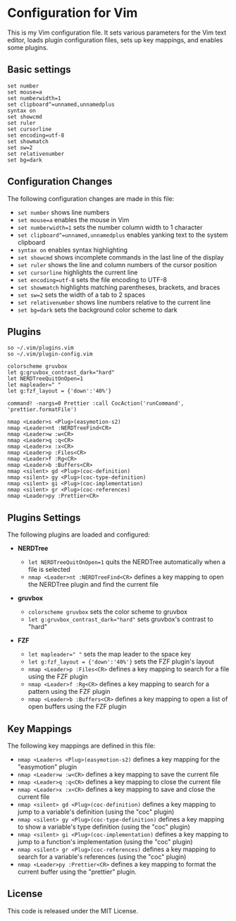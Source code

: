 # Configuration for Vim

This is my Vim configuration file. It sets various parameters for the Vim text editor, loads plugin configuration files, sets up key mappings, and enables some plugins.

## Basic settings

```vim
set number
set mouse=a
set numberwidth=1
set clipboard^=unnamed,unnamedplus
syntax on
set showcmd
set ruler
set cursorline
set encoding=utf-8
set showmatch
set sw=2
set relativenumber
set bg=dark
```

## Configuration Changes

The following configuration changes are made in this file:

- `set number` shows line numbers
- `set mouse=a` enables the mouse in Vim
- `set numberwidth=1` sets the number column width to 1 character
- `set clipboard^=unnamed,unnamedplus` enables yanking text to the system clipboard
- `syntax on` enables syntax highlighting
- `set showcmd` shows incomplete commands in the last line of the display
- `set ruler` shows the line and column numbers of the cursor position
- `set cursorline` highlights the current line
- `set encoding=utf-8` sets the file encoding to UTF-8
- `set showmatch` highlights matching parentheses, brackets, and braces
- `set sw=2` sets the width of a tab to 2 spaces
- `set relativenumber` shows line numbers relative to the current line
- `set bg=dark` sets the background color scheme to dark

## Plugins

```vim
so ~/.vim/plugins.vim
so ~/.vim/plugin-config.vim

colorscheme gruvbox
let g:gruvbox_contrast_dark="hard"
let NERDTreeQuitOnOpen=1
let mapleader=" "
let g:fzf_layout = {'down':'40%'}

command! -nargs=0 Prettier :call CocAction('runCommand', 'prettier.formatFile')

nmap <Leader>s <Plug>(easymotion-s2)
nmap <Leader>nt :NERDTreeFind<CR>
nmap <Leader>w :w<CR>
nmap <Leader>q :q<CR>
nmap <Leader>x :x<CR>
nmap <Leader>p :Files<CR>
nmap <Leader>f :Rg<CR>
nmap <Leader>b :Buffers<CR>
nmap <silent> gd <Plug>(coc-definition)
nmap <silent> gy <Plug>(coc-type-definition)
nmap <silent> gi <Plug>(coc-implementation)
nmap <silent> gr <Plug>(coc-references)
nmap <Leader>py :Prettier<CR>
```

## Plugins Settings

The following plugins are loaded and configured:

- **NERDTree**

  - `let NERDTreeQuitOnOpen=1` quits the NERDTree automatically when a file is selected
  - `nmap <Leader>nt :NERDTreeFind<CR>` defines a key mapping to open the NERDTree plugin and find the current file

- **gruvbox**

  - `colorscheme gruvbox` sets the color scheme to gruvbox
  - `let g:gruvbox_contrast_dark="hard"` sets gruvbox's contrast to "hard"

- **FZF**
  - `let mapleader=" "` sets the map leader to the space key
  - `let g:fzf_layout = {'down':'40%'}` sets the FZF plugin's layout
  - `nmap <Leader>p :Files<CR>` defines a key mapping to search for a file using the FZF plugin
  - `nmap <Leader>f :Rg<CR>` defines a key mapping to search for a pattern using the FZF plugin
  - `nmap <Leader>b :Buffers<CR>` defines a key mapping to open a list of open buffers using the FZF plugin

## Key Mappings

The following key mappings are defined in this file:

- `nmap <Leader>s <Plug>(easymotion-s2)` defines a key mapping for the "easymotion" plugin
- `nmap <Leader>w :w<CR>` defines a key mapping to save the current file
- `nmap <Leader>q :q<CR>` defines a key mapping to close the current file
- `nmap <Leader>x :x<CR>` defines a key mapping to save and close the current file
- `nmap <silent> gd <Plug>(coc-definition)` defines a key mapping to jump to a variable's definition (using the "coc" plugin)
- `nmap <silent> gy <Plug>(coc-type-definition)` defines a key mapping to show a variable's type definition (using the "coc" plugin)
- `nmap <silent> gi <Plug>(coc-implementation)` defines a key mapping to jump to a function's implementation (using the "coc" plugin)
- `nmap <silent> gr <Plug>(coc-references)` defines a key mapping to search for a variable's references (using the "coc" plugin)
- `nmap <Leader>py :Prettier<CR>` defines a key mapping to format the current buffer using the "prettier" plugin.

## License

This code is released under the MIT License.
